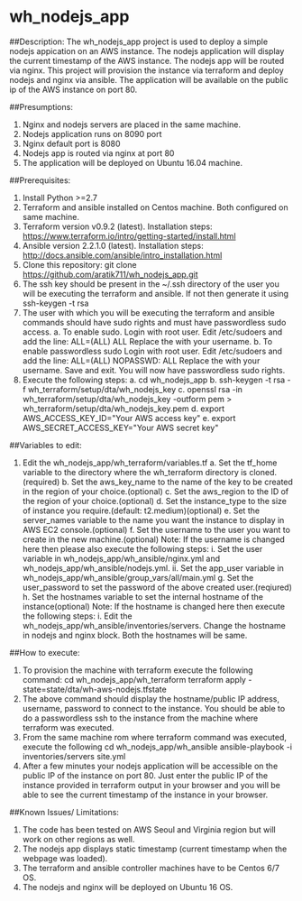 # wh_nodejs_app

##Description: 
The wh_nodejs_app project is used to deploy a simple nodejs appication on an AWS instance. 
The nodejs application will display the current timestamp of the AWS instance.
The nodejs app will be routed via nginx.
This project will provision the instance via terraform and deploy nodejs and nginx via ansible.
The application will be available on the public ip of the AWS instance on port 80.

##Presumptions:
1. Nginx and nodejs servers are placed in the same machine.
2. Nodejs application runs on 8090 port
3. Nginx default port is 8080
4. Nodejs app is routed via nginx at port 80
5. The application will be deployed on Ubuntu 16.04 machine.


##Prerequisites:
1. Install Python >=2.7 
2. Terraform and ansible installed on Centos machine. Both configured on same machine.
3. Terraform version v0.9.2 (latest). Installation steps: https://www.terraform.io/intro/getting-started/install.html
4. Ansible version  2.2.1.0 (latest). Installation steps: http://docs.ansible.com/ansible/intro_installation.html
5. Clone this repository: git clone https://github.com/aratik711/wh_nodejs_app.git
6. The ssh key should be present in the ~/.ssh directory of the user you will be executing the terraform and ansible. If not then generate it using
ssh-keygen -t rsa
7. The user with which you will be executing the terraform and ansible commands should have sudo rights and must have passwordless sudo access. 
a. To enable sudo. Login with root user. Edit /etc/sudoers and add the line: <username> ALL=(ALL)       ALL
Replace the <username> with your username. 
b. To enable passwordless sudo Login with root user. Edit /etc/sudoers and add the line: <username> ALL=(ALL)       NOPASSWD: ALL
Replace the <username> with your username. Save and exit. 
You will now have passwordless sudo rights.
8. Execute the following steps:
a. cd wh_nodejs_app
b. ssh-keygen -t rsa -f wh_terraform/setup/dta/wh_nodejs_key
c. openssl rsa -in wh_terraform/setup/dta/wh_nodejs_key -outform pem > wh_terraform/setup/dta/wh_nodejs_key.pem
d. export AWS_ACCESS_KEY_ID="Your AWS access key"
e. export AWS_SECRET_ACCESS_KEY="Your AWS secret key"

##Variables to edit:
1. Edit the wh_nodejs_app/wh_terraform/variables.tf
a. Set the tf_home variable to the directory where the wh_terraform directory is cloned.(required)
b. Set the aws_key_name to the name of the key to be created in the region of your choice.(optional)
c. Set the aws_region to the ID of the region of your choice.(optional)
d. Set the instance_type to the size of instance you require.(default: t2.medium)(optional)
e. Set the server_names variable to the name you want the instance to display in AWS EC2 console.(optional)
f. Set the username to the user you want to create in the new machine.(optional)
Note: If the username is changed here then please also execute the following steps:
i. Set the user variable in wh_nodejs_app/wh_ansible/nginx.yml and wh_nodejs_app/wh_ansible/nodejs.yml.
ii. Set the app_user variable in wh_nodejs_app/wh_ansible/group_vars/all/main.yml
g. Set the user_password to set the password of the above created user.(reqiured)
h. Set the hostnames variable to set the internal hostname of the instance(optional)
Note: If the hostname is changed here then execute the following steps:
i. Edit the wh_nodejs_app/wh_ansible/inventories/servers. Change the hostname in nodejs and nginx block. Both the hostnames will be same.

##How to execute:

1. To provision the machine with terraform execute the following command:
cd wh_nodejs_app/wh_terraform
terraform apply -state=state/dta/wh-aws-nodejs.tfstate
2. The above command should display the hostname/public IP address, username, password to connect to the instance. You should be able to do a passwordless ssh to the instance from the machine where terraform was executed.
3. From the same machine rom where terraform command was executed, execute the following 
cd wh_nodejs_app/wh_ansible 
ansible-playbook -i inventories/servers site.yml
4. After a few minutes your nodejs application will be accessible on the public IP of the instance on port 80. Just enter the public IP of the instance provided in terraform output in your browser and you will be able to see the current timestamp of the instance in your browser.

##Known Issues/ Limitations:
1. The code has been tested on AWS Seoul and Virginia region but will work on other regions as well.
2. The nodejs app displays static timestamp (current timestamp when the webpage was loaded).
3. The terraform and ansible controller machines have to be Centos 6/7 OS.
4. The nodejs and nginx will be deployed on Ubuntu 16 OS.
